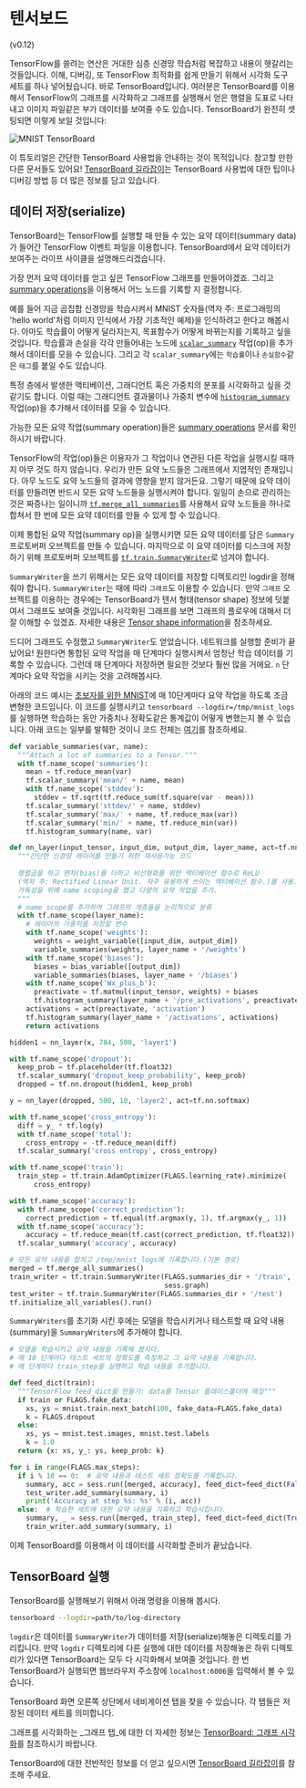 # 텐서보드

(v0.12)

TensorFlow를 쓸려는 연산은 거대한 심층 신경망 학습처럼 복잡하고 내용이 헷갈리는 것들입니다. 이해, 디버깅, 또 TensorFlow 최적화를 쉽게 만들기 위해서 시각화 도구 세트를 하나 넣어뒀습니다. 바로 TensorBoard입니다. 여러분은 TensorBoard를 이용해서 TensorFlow의 그래프를 시각화하고 그래프를 실행해서 얻은 행렬을 도표로 나타내고 이미지 파일같은 부가 데이터를 보여줄 수도 있습니다. TensorBoard가 완전히 셋팅되면 이렇게 보일 것입니다:

![MNIST TensorBoard](../../images/mnist\_tensorboard.png)

이 튜토리얼은 간단한 TensorBoard 사용법을 안내하는 것이 목적입니다. 참고할 만한 다른 문서들도 있어요! [TensorBoard 길라잡이](https://www.tensorflow.org/code/tensorflow/tensorboard/README.md)는 TensorBoard 사용법에 대한 팁이나 디버깅 방법 등 더 많은 정보를 담고 있습니다.

## 데이터 저장(serialize)

TensorBoard는 TensorFlow를 실행할 때 만들 수 있는 요약 데이터(summary data)가 들어간 TensorFlow 이벤트 파일을 이용합니다. TensorBoard에서 요약 데이터가 보여주는 라이프 사이클을 설명해드리겠습니다.

가장 먼저 요약 데이터를 얻고 싶은 TensorFlow 그래프를 만들어야겠죠. 그리고 [summary operations](../../api\_docs/python/train.md#summary-operations)을 이용해서 어느 노드를 기록할 지 결정합니다.

예를 들어 지금 곱집합 신경망을 학습시켜서 MNIST 숫자들(역자 주: 프로그래밍의 'hello world'처럼 이미지 인식에서 가장 기초적인 예제)을 인식하려고 한다고 해봅시다. 아마도 학습률이 어떻게 달라지는지, 목표함수가 어떻게 바뀌는지를 기록하고 싶을 것입니다. 학습률과 손실을 각각 만들어내는 노드에 [`scalar_summary`](../../api\_docs/python/train.md#scalar\_summary) 작업(op)을 추가해서 데이터를 모을 수 있습니다. 그리고 각 `scalar_summary`에는 `학습률`이나 `손실함수`같은 `태그`를 붙일 수도 있습니다.

특정 층에서 발생한 액티베이션, 그래디언트 혹은 가중치의 분포를 시각화하고 싶을 것 같기도 합니다. 이럴 때는 그래디언트 결과물이나 가중치 변수에 [`histogram_summary`](../../api\_docs/python/train.md#histogram\_summary) 작업(op)을 추가해서 데이터를 모을 수 있습니다.

가능한 모든 요약 작업(summary operation)들은 [summary operations](../../api\_docs/python/train.md#summary-operations) 문서를 확인하시기 바랍니다.

TensorFlow의 작업(op)들은 이용자가 그 작업이나 연관된 다른 작업을 실행시킬 때까지 아무 것도 하지 않습니다. 우리가 만든 요약 노드들은 그래프에서 지엽적인 존재입니다. 아무 노드도 요약 노드들의 결과에 영향을 받지 않거든요. 그렇기 때문에 요약 데이터를 만들려면 반드시 모든 요약 노드들을 실행시켜야 합니다. 일일이 손으로 관리하는 것은 짜증나는 일이니까 [`tf.merge_all_summaries`](../../api\_docs/python/train.md#merge\_all\_summaries)를 사용해서 요약 노드들을 하나로 합쳐서 한 번에 모든 요약 데이터를 만들 수 있게 할 수 있습니다.

이제 통합된 요약 작업(summary op)을 실행시키면 모든 요약 데이터를 담은 `Summary` 프로토버퍼 오브젝트를 만들 수 있습니다. 마지막으로 이 요약 데이터를 디스크에 저장하기 위해 프로토버퍼 오브젝트를 [`tf.train.SummaryWriter`](../../api\_docs/python/train.md#SummaryWriter)로 넘겨야 합니다.

`SummaryWriter`을 쓰기 위해서는 모든 요약 데이터를 저장할 디렉토리인 logdir을 정해줘야 합니다. `SummaryWriter`는 때에 따라 `그래프`도 이용할 수 있습니다. 만약 `그래프` 오브젝트를 이용하는 경우에는 TensorBoard가 텐서 형태(tensor shape) 정보에 덧붙여서 그래프도 보여줄 것입니다. 시각화된 그래프를 보면 그래프의 플로우에 대해서 더 잘 이해할 수 있겠죠. 자세한 내용은 [Tensor shape information](../graph\_viz/index.md#tensor-shape-information)을 참조하세요.

드디어 그래프도 수정했고 `SummaryWriter`도 얻었습니다. 네트워크를 실행할 준비가 끝났어요! 원한다면 통합된 요약 작업을 매 단계마다 실행시켜서 엄청난 학습 데이터를 기록할 수 있습니다. 그런데 매 단계마다 저장하면 필요한 것보다 훨씬 많을 거에요. `n` 단계마다 요약 작업을 시키는 것을 고려해봅시다.

아래의 코드 예시는 [초보자를 위한 MNIST](http://tensorflow.org/tutorials/mnist/beginners/index.md)에 매 10단계마다 요약 작업을 하도록 조금 변형한 코드입니다. 이 코드를 실행시키고 `tensorboard --logdir=/tmp/mnist_logs`를 실행하면 학습하는 동안 가중치나 정확도같은 통계값이 어떻게 변했는지 볼 수 있습니다. 아래 코드는 일부를 발췌한 것이니 코드 전체는 [여기](https://www.tensorflow.org/code/tensorflow/examples/tutorials/mnist/mnist\_with\_summaries.py)를 참조하세요.

```python
def variable_summaries(var, name):
  """Attach a lot of summaries to a Tensor."""
  with tf.name_scope('summaries'):
    mean = tf.reduce_mean(var)
    tf.scalar_summary('mean/' + name, mean)
    with tf.name_scope('stddev'):
      stddev = tf.sqrt(tf.reduce_sum(tf.square(var - mean)))
    tf.scalar_summary('sttdev/' + name, stddev)
    tf.scalar_summary('max/' + name, tf.reduce_max(var))
    tf.scalar_summary('min/' + name, tf.reduce_min(var))
    tf.histogram_summary(name, var)

def nn_layer(input_tensor, input_dim, output_dim, layer_name, act=tf.nn.relu):
  """간단한 신경망 레이어를 만들기 위한 재사용가능 코드
  
  행렬곱을 하고 편차(bias)를 더하고 비선형화를 위한 액티베이션 함수로 ReLU
  (역자 주: Rectified Linear Unit. 자주 유용하게 쓰이는 액티베이션 함수.)를 사용.
  가독성을 위해 name scoping을 했고 다량의 요약 작업을 추가.
  """
  # name scope를 추가하여 그래프의 계층들을 논리적으로 분류  
  with tf.name_scope(layer_name):
    # 레이어의 가중치를 저장할 변수    
    with tf.name_scope('weights'):
      weights = weight_variable([input_dim, output_dim])
      variable_summaries(weights, layer_name + '/weights')
    with tf.name_scope('biases'):
      biases = bias_variable([output_dim])
      variable_summaries(biases, layer_name + '/biases')
    with tf.name_scope('Wx_plus_b'):
      preactivate = tf.matmul(input_tensor, weights) + biases
      tf.histogram_summary(layer_name + '/pre_activations', preactivate)
    activations = act(preactivate, 'activation')
    tf.histogram_summary(layer_name + '/activations', activations)
    return activations

hidden1 = nn_layer(x, 784, 500, 'layer1')

with tf.name_scope('dropout'):
  keep_prob = tf.placeholder(tf.float32)
  tf.scalar_summary('dropout_keep_probability', keep_prob)
  dropped = tf.nn.dropout(hidden1, keep_prob)

y = nn_layer(dropped, 500, 10, 'layer2', act=tf.nn.softmax)

with tf.name_scope('cross_entropy'):
  diff = y_ * tf.log(y)
  with tf.name_scope('total'):
    cross_entropy = -tf.reduce_mean(diff)
  tf.scalar_summary('cross entropy', cross_entropy)

with tf.name_scope('train'):
  train_step = tf.train.AdamOptimizer(FLAGS.learning_rate).minimize(
      cross_entropy)

with tf.name_scope('accuracy'):
  with tf.name_scope('correct_prediction'):
    correct_prediction = tf.equal(tf.argmax(y, 1), tf.argmax(y_, 1))
  with tf.name_scope('accuracy'):
    accuracy = tf.reduce_mean(tf.cast(correct_prediction, tf.float32))
  tf.scalar_summary('accuracy', accuracy)

# 모든 요약 내용을 합치고 /tmp/mnist_logs에 기록합니다.(기본 경로)
merged = tf.merge_all_summaries()
train_writer = tf.train.SummaryWriter(FLAGS.summaries_dir + '/train',
                                      sess.graph)
test_writer = tf.train.SummaryWriter(FLAGS.summaries_dir + '/test')
tf.initialize_all_variables().run()
```

`SummaryWriters`를 초기화 시킨 후에는 모델을 학습시키거나 테스트할 때 요약 내용(summary)을 `SummaryWriters`에 추가해야 합니다.

```python
# 모델을 학습시키고 요약 내용을 기록해 봅시다.
# 매 10 단계마다 테스트 세트의 정확도를 측정하고 그 요약 내용을 기록합니다.
# 매 단계마다 train_step을 실행하고 학습 내용을 추가합니다.

def feed_dict(train):
  """TensorFlow feed_dict를 만들기: data를 Tensor 플레이스홀더에 매칭"""
  if train or FLAGS.fake_data:
    xs, ys = mnist.train.next_batch(100, fake_data=FLAGS.fake_data)
    k = FLAGS.dropout
  else:
    xs, ys = mnist.test.images, mnist.test.labels
    k = 1.0
  return {x: xs, y_: ys, keep_prob: k}

for i in range(FLAGS.max_steps):
  if i % 10 == 0:  # 요약 내용과 테스트 세트 정확도를 기록합니다.
    summary, acc = sess.run([merged, accuracy], feed_dict=feed_dict(False))
    test_writer.add_summary(summary, i)
    print('Accuracy at step %s: %s' % (i, acc))
  else:  # 학습한 세트에 대한 요약 내용을 기록하고 학습시킵니다.
    summary, _ = sess.run([merged, train_step], feed_dict=feed_dict(True))
    train_writer.add_summary(summary, i)
```

이제 TensorBoard를 이용해서 이 데이터를 시각화할 준비가 끝났습니다.

## TensorBoard 실행

TensorBoard를 실행해보기 위해서 아래 명령을 이용해 봅시다.

```bash
tensorboard --logdir=path/to/log-directory
```

`logdir`은 데이터를 `SummaryWriter`가 데이터를 저장(serialize)해놓은 디렉토리를 가리킵니다. 만약 `logdir` 디렉토리에 다른 실행에 대한 데이터를 저장해놓은 하위 디렉토리가 있다면 TensorBoard는 모두 다 시각화해서 보여줄 것입니다. 한 번 TensorBoard가 실행되면 웹브라우저 주소창에 `localhost:6006`을 입력해서 볼 수 있습니다.

TensorBoard 화면 오른쪽 상단에서 네비게이션 탭을 찾을 수 있습니다. 각 탭들은 저장된 데이터 세트를 의미합니다.

그래프를 시각화하는 _그래프 탭_에 대한 더 자세한 정보는 [TensorBoard: 그래프 시각화](../graph\_viz/index.md)를 참조하시기 바랍니다.

TensorBoard에 대한 전반적인 정보를 더 얻고 싶으시면 [TensorBoard 길라잡이](../../../tensorboard/)를 참조해 주세요.
